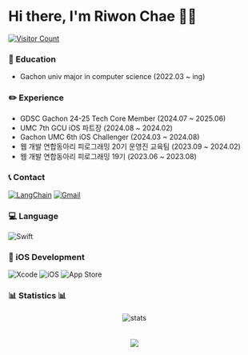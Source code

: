 # Hi there, I'm Riwon Chae 👋🏻

<p>
  <a href="https://hits.seeyoufarm.com">
    <img src="https://hits.seeyoufarm.com/api/count/incr/badge.svg?url=https%3A%2F%2Fgithub.com%2Fcherry-p0p&count_bg=%2341B883&title_bg=%23CDC2C2&icon=github.svg&icon_color=%23E7E7E7&title=hits&edge_flat=false" alt="Visitor Count"/>
  </a>
</p>

### 🏫 Education
- Gachon univ major in computer science (2022.03 ~ ing)

### ✏️ Experience
- GDSC Gachon 24-25 Tech Core Member (2024.07 ~ 2025.06)
- UMC 7th GCU iOS 파트장 (2024.08 ~ 2024.02)
- Gachon UMC 6th iOS Challenger (2024.03 ~ 2024.08)
- 웹 개발 연합동아리 피로그래밍 20기 운영진 교육팀 (2023.09 ~ 2024.02)
- 웹 개발 연합동아리 피로그래밍 19기 (2023.06 ~ 2023.08)

### 📞 Contact
[![LangChain](https://img.shields.io/badge/LangChain-1C3C3C?style=for-the-badge&logo=langchain&logoColor=white)](https://www.linkedin.com/in/cherry-p0p)
[![Gmail](https://img.shields.io/badge/Gmail-EA4335?style=for-the-badge&logo=Gmail&logoColor=white)](mailto:cherrypop3678@gmail.com)

### 💻 Language
![Swift](https://img.shields.io/badge/Swift-F05138?style=for-the-badge&logo=Swift&logoColor=white)

### 🍏 iOS Development
![Xcode](https://img.shields.io/badge/Xcode-147EFB?style=for-the-badge&logo=Xcode&logoColor=white)
![iOS](https://img.shields.io/badge/iOS-000000?style=for-the-badge&logo=iOS&logoColor=white)
![App Store](https://img.shields.io/badge/App%20Store-0D96F6?style=for-the-badge&logo=App%20Store&logoColor=white)

### 📊 Statistics 📊
<div style="text-align: center; margin-top: 20px;">
  <img alt="stats" src="https://github-readme-stats.vercel.app/api?username=cherry-p0p&show_icons=true&count_private=true&theme=holi" style="max-width: 60%; height: auto; margin-bottom: 20px;" />
  <p></p>
  <img src="https://github-readme-stats.vercel.app/api/top-langs/?username=cherry-p0p&hide=c%23,powershell,Mathematica,Ruby,Objective-C,Objective-C%2b%2b,Cuda&title_color=61dafb&text_color=ffffff&icon_color=61dafb&bg_color=20232a&langs_count=8&layout=compact&border_color=61dafb&hide_border=true&size_weight=0.4&count_weight=0.4" style="max-width: 100%; height: auto;" />
</div>

